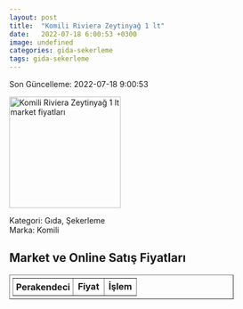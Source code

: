 ```yaml
---
layout: post
title:  "Komili Riviera Zeytinyağ 1 lt"
date:   2022-07-18 6:00:53 +0300
image: undefined
categories: gida-sekerleme
tags: gida-sekerleme
---
```


Son Güncelleme: 2022-07-18 9:00:53

<img src="undefined" width="200" alt="Komili Riviera Zeytinyağ 1 lt market fiyatları" />

Kategori: Gıda, Şekerleme
<br />
Marka: Komili

<h2>Market ve Online Satış Fiyatları</h2>

<table border="1" style="padding: 5px;width:80%;">
  <tr>
    <td style="padding: 5px;"><strong>Perakendeci</strong></td>
    <td><strong>Fiyat</strong></td>
    <td><strong>İşlem</strong></td>
  </tr>
  
</table>
